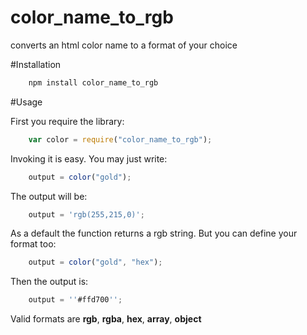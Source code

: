 # color_name_to_rgb
converts an html color name to a format of your choice

#Installation

```javascript
	npm install color_name_to_rgb
```

#Usage

First you require the library:

```javascript
	var color = require("color_name_to_rgb");
```

Invoking it is easy. You may just write: 
 
```javascript
	output = color("gold");
```

The output will be:

```javascript
	output = 'rgb(255,215,0)';
```

As a default the function returns a rgb string.
But you can define your format too:


```javascript
	output = color("gold", "hex");
```

Then the output is:

```javascript
	output = ''#ffd700'';
```

Valid formats are **rgb**, **rgba**, **hex**, **array**, **object**
